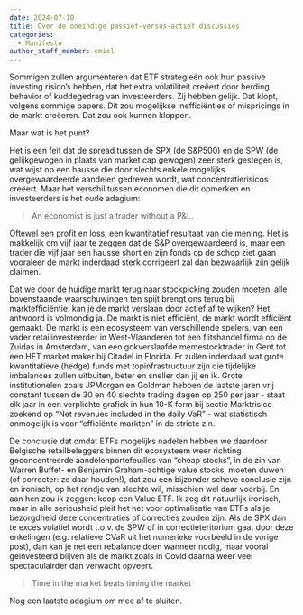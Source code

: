 ```yaml
---
date: 2024-07-10
title: Over de oneindige passief-versus-actief discussies
categories:
  - Manifesto
author_staff_member: emiel
---
```



Sommigen zullen argumenteren dat ETF strategieën ook hun passive investing risico’s hebben, dat het extra volatiliteit creëert door herding behavior of kuddegedrag van investeerders. Zij hebben gelijk. Dat klopt, volgens sommige papers. Dit zou mogelijkse inefficiënties of mispricings in de markt creëeren. Dat zou ook kunnen kloppen. 

Maar wat is het punt? 

Het is een feit dat de spread tussen de SPX (de S&P500) en de SPW (de gelijkgewogen in plaats van market cap gewogen) zeer sterk gestegen is, wat wijst op een hausse die door slechts enkele mogelijks overgewaardeerde aandelen gedreven wordt, wat concentratierisicos creëert. Maar het verschil tussen economen die dit opmerken en investeerders is het oude adagium: 
> An economist is just a trader without a P&L.

Oftewel een profit en loss, een kwantitatief resultaat van die mening. Het is makkelijk om vijf jaar te zeggen dat de S&P overgewaardeerd is, maar een trader die vijf jaar een hausse short en zijn fonds op de schop ziet gaan vooraleer de markt inderdaad sterk corrigeert zal dan bezwaarlijk zijn gelijk claimen. 

Dat we door de huidige markt terug naar stockpicking zouden moeten, alle bovenstaande waarschuwingen ten spijt brengt ons terug bij marktefficiëntie: kan je de markt verslaan door actief af te wijken? Het antwoord is volmondig ja. De markt is niet efficiënt, de markt wordt efficiënt gemaakt. De markt is een ecosysteem van verschillende spelers, van een vader retailinvesteerder in West-Vlaanderen tot een flitshandel firma op de Zuidas in Amsterdam, van een gokverslaafde memestocktrader in Gent tot een HFT market maker bij Citadel in Florida. Er zullen inderdaad wat grote kwantitatieve (hedge) funds met topinfrastructuur zijn die tijdelijke imbalances zullen uitbuiten, beter en sneller dan jij en ik. Grote institutionelen zoals JPMorgan en Goldman hebben de laatste jaren vrij constant tussen de 30 en 40 slechte trading dagen op 250 per jaar - staat elk jaar in een verplichte grafiek in hun 10-K form bij sectie Marktrisico zoekend op “Net revenues included in the daily VaR” - wat statistisch onmogelijk is voor “efficiënte markten” in de stricte zin. 

De conclusie dat omdat ETFs mogelijks nadelen hebben we daardoor Belgische retailbeleggers binnen dit ecosysteem weer richting geconcentreerde aandelenportefeuilles van “cheap stocks”, in de zin van Warren Buffet- en Benjamin Graham-achtige value stocks, moeten duwen (of correcter: ze daar houden!), dat zou een bijzonder scheve conclusie zijn en ironisch, op het randje van slechte wil, misschien wel daar voorbij. En aan hen zou ik zeggen: koop een Value ETF. Ik zeg dit natuurlijk ironisch, maar in alle serieusheid pleit het net voor optimalisatie van ETFs als je bezorgdheid deze concentraties of correcties zouden zijn. Als de SPX dan te exces volatiel wordt t.o.v. de SPW of in correctieteritorium gaat door deze enkelingen (e.g. relatieve CVaR uit het numerieke voorbeeld in de vorige post), dan kan je net een rebalance doen wanneer nodig, maar vooral geinvesteerd blijven als de markt zoals in Covid daarna weer veel spectaculairder dan verwacht opveert.
> Time in the market beats timing the market

Nog een laatste adagium om mee af te sluiten.
